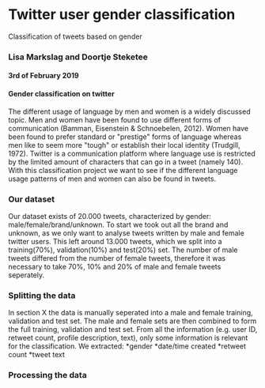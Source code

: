 # Twitter user gender classification
Classification of tweets based on gender
### Lisa Markslag and Doortje Steketee
#### 3rd of February 2019


#### Gender classification on twitter
The different usage of language by men and women is a widely discussed topic. Men and women have been found to use different forms of communication (Bamman, Eisenstein & Schnoebelen, 2012). Women have been found to prefer standard or "prestige" forms of language whereas men like to seem more "tough" or establish their local identity (Trudgill, 1972). Twitter is a communication platform where language use is restricted by the limited amount of characters that can go in a tweet (namely 140). With this classification project we want to see if the different language usage patterns of men and women can also be found in tweets. 

### Our dataset
Our dataset exists of 20.000 tweets, characterized by gender: male/female/brand/unknown. To start we took out all the brand and unknown, as we only want to analyse tweets written by male and female twitter users. This left around 13.000 tweets, which we split into a training(70%), validation(10%) and test(20%) set. The number of male tweets differed from the number of female tweets, therefore it was necessary to take 70%, 10% and 20% of male and female tweets seperately. 

### Splitting the data
In section X the data is manually seperated into a male and female training, validation and test set. The male and female sets are then combined to form the full training, validation and test set. From all the information (e.g. user ID, retweet count, profile description, text), only some information is relevant for the classification. We extracted:
*gender 
*date/time created
*retweet count
*tweet text 

### Processing the data

